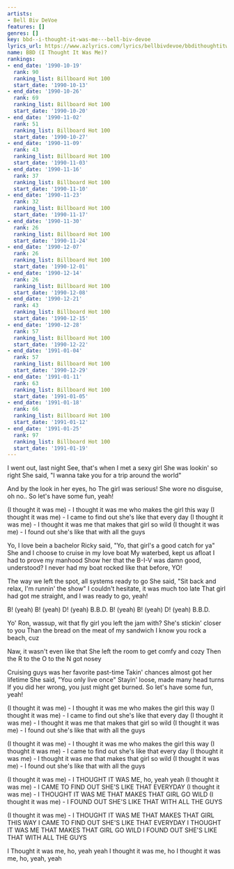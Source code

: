 ```yaml
---
artists:
- Bell Biv DeVoe
features: []
genres: []
key: bbd--i-thought-it-was-me---bell-biv-devoe
lyrics_url: https://www.azlyrics.com/lyrics/bellbivdevoe/bbdithoughtitwasme.html
name: BBD (I Thought It Was Me)?
rankings:
- end_date: '1990-10-19'
  rank: 90
  ranking_list: Billboard Hot 100
  start_date: '1990-10-13'
- end_date: '1990-10-26'
  rank: 69
  ranking_list: Billboard Hot 100
  start_date: '1990-10-20'
- end_date: '1990-11-02'
  rank: 51
  ranking_list: Billboard Hot 100
  start_date: '1990-10-27'
- end_date: '1990-11-09'
  rank: 43
  ranking_list: Billboard Hot 100
  start_date: '1990-11-03'
- end_date: '1990-11-16'
  rank: 37
  ranking_list: Billboard Hot 100
  start_date: '1990-11-10'
- end_date: '1990-11-23'
  rank: 32
  ranking_list: Billboard Hot 100
  start_date: '1990-11-17'
- end_date: '1990-11-30'
  rank: 26
  ranking_list: Billboard Hot 100
  start_date: '1990-11-24'
- end_date: '1990-12-07'
  rank: 26
  ranking_list: Billboard Hot 100
  start_date: '1990-12-01'
- end_date: '1990-12-14'
  rank: 26
  ranking_list: Billboard Hot 100
  start_date: '1990-12-08'
- end_date: '1990-12-21'
  rank: 43
  ranking_list: Billboard Hot 100
  start_date: '1990-12-15'
- end_date: '1990-12-28'
  rank: 57
  ranking_list: Billboard Hot 100
  start_date: '1990-12-22'
- end_date: '1991-01-04'
  rank: 57
  ranking_list: Billboard Hot 100
  start_date: '1990-12-29'
- end_date: '1991-01-11'
  rank: 63
  ranking_list: Billboard Hot 100
  start_date: '1991-01-05'
- end_date: '1991-01-18'
  rank: 66
  ranking_list: Billboard Hot 100
  start_date: '1991-01-12'
- end_date: '1991-01-25'
  rank: 97
  ranking_list: Billboard Hot 100
  start_date: '1991-01-19'
---
```

I went out, last night
See, that's when I met a sexy girl
She was lookin' so right
She said, "I wanna take you for a trip around the world"

And by the look in her eyes, ho
The girl was serious!
She wore no disguise, oh no..
So let's have some fun, yeah!

(I thought it was me) - I thought it was me who makes the girl this way
(I thought it was me) - I came to find out she's like that every day
(I thought it was me) - I thought it was me that makes that girl so wild
(I thought it was me) - I found out she's like that with all the guys

Yo, I love bein a bachelor
Ricky said, "Yo, that girl's a good catch for ya"
She and I choose to cruise in my love boat
My waterbed, kept us afloat
I had to prove my manhood
Show her that the B-I-V was damn good, understood?
I never had my boat rocked like that before, YO!

The way we left the spot, all systems ready to go
She said, "Sit back and relax, I'm runnin' the show"
I couldn't hesitate, it was much too late
That girl had got me straight, and I was ready to go, yeah!

B! (yeah)
B! (yeah)
D! (yeah)
B.B.D.
B! (yeah)
B! (yeah)
D! (yeah)
B.B.D.

Yo' Ron, wassup, wit that
fly girl you left the jam with?
She's stickin' closer to you
Than the bread on the meat of my sandwich
I know you rock a beach, cuz

Naw, it wasn't even like that
She left the room to get comfy and cozy
Then the R to the O to the N got nosey

Cruising guys was her favorite past-time
Takin' chances almost got her lifetime
She said, "You only live once"
Stayin' loose, made many head turns
If you did her wrong, you just might get burned.
So let's have some fun, yeah!

(I thought it was me) - I thought it was me who makes the girl this way
(I thought it was me) - I came to find out she's like that every day
(I thought it was me) - I thought it was me that makes that girl so wild
(I thought it was me) - I found out she's like that with all the guys

(I thought it was me) - I thought it was me who makes the girl this way
(I thought it was me) - I came to find out she's like that every day
(I thought it was me) - I thought it was me that makes that girl so wild
(I thought it was me) - I found out she's like that with all the guys

(I thought it was me) - I THOUGHT IT WAS ME, ho, yeah yeah
(I thought it was me) - I CAME TO FIND OUT SHE'S LIKE THAT EVERYDAY
(I thought it was me) - I THOUGHT IT WAS ME THAT MAKES THAT GIRL GO WILD
(I thought it was me) - I FOUND OUT SHE'S LIKE THAT WITH ALL THE GUYS

(I thought it was me) - I THOUGHT IT WAS ME THAT MAKES THAT GIRL THIS WAY
I CAME TO FIND OUT SHE'S LIKE THAT EVERYDAY
I THOUGHT IT WAS ME THAT MAKES THAT GIRL GO WILD
I FOUND OUT SHE'S LIKE THAT WITH ALL THE GUYS

I Thought it was me, ho, yeah yeah
I thought it was me, ho
I thought it was me, ho, yeah, yeah
